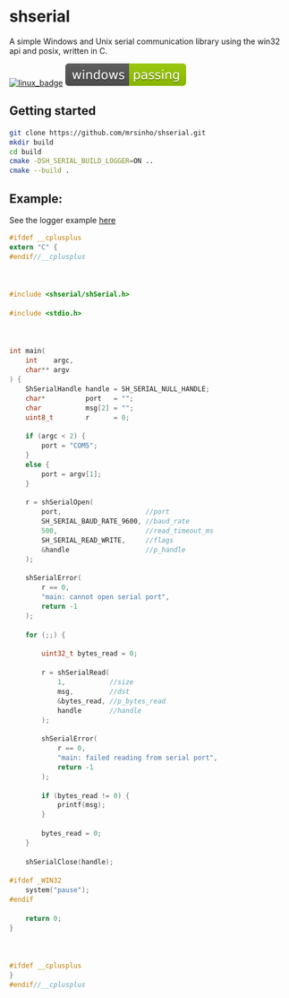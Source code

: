 # shserial

A simple Windows and Unix serial communication library using the win32 api and posix, written in C.

[![linux_badge](.shci/exit_code.svg)](.shci/linux/log.md)
[![windows_badge](.shci/windows/exit_code.svg)](.shci/windows/log.md)

## Getting started

```bash
git clone https://github.com/mrsinho/shserial.git
mkdir build 
cd build
cmake -DSH_SERIAL_BUILD_LOGGER=ON ..
cmake --build .
```

## Example:

See the logger example [here](logger/src/logger.c)

```c
#ifdef __cplusplus
extern "C" {
#endif//__cplusplus



#include <shserial/shSerial.h>

#include <stdio.h>



int main(
    int    argc, 
    char** argv
) {
    ShSerialHandle handle = SH_SERIAL_NULL_HANDLE;
    char*          port   = "";
    char           msg[2] = "";
    uint8_t        r      = 0;

    if (argc < 2) {
        port = "COM5";
    }
    else {
        port = argv[1];
    }

    r = shSerialOpen(
        port,                     //port
        SH_SERIAL_BAUD_RATE_9600, //baud_rate
        500,                      //read_timeout_ms
        SH_SERIAL_READ_WRITE,     //flags
        &handle                   //p_handle
    );
    
    shSerialError(
        r == 0,
        "main: cannot open serial port",
        return -1
    );

    for (;;) {
        
        uint32_t bytes_read = 0;

        r = shSerialRead(
            1,           //size
            msg,         //dst
            &bytes_read, //p_bytes_read
            handle       //handle
        );
        
        shSerialError(
            r == 0,
            "main: failed reading from serial port",
            return -1
        );

        if (bytes_read != 0) {
            printf(msg);
        }

        bytes_read = 0;
    }
    
    shSerialClose(handle);
    
#ifdef _WIN32
    system("pause");
#endif

    return 0;
}



#ifdef __cplusplus
}
#endif//__cplusplus
```
